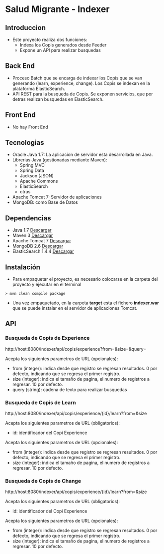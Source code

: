 # Salud Migrante - Indexer

## Introduccion

- Este proyecto realiza dos funciones:
	* Indexa los Copis generados desde Feeder
	* Expone un API para realizar busquedas

## Back End

- Proceso Batch que se encarga de indexar los Copis que se van generando (learn, experience, change). Los Copis se indexan en la plataforma ElasticSearch.
- API REST para la busqueda de Copis. Se exponen servicios, que por detras realizan busquedas en ElasticSearch.

## Front End

- No hay Front End

## Tecnologias

- Oracle Java 1.7: La aplicacion de servidor esta desarrollada en Java. 
- Librerias Java (gestionadas mediante Maven): 
	* Spring MVC
	* Spring Data
	* Jackson (JSON)
	* Apache Commons
	* ElasticSearch
	* otras
- Apache Tomcat 7: Servidor de aplicaciones
- MongoDB: como Base de Datos

## Dependencias

- Java 1.7 [Descargar](http://www.oracle.com/technetwork/es/java/javase/downloads/jdk7-downloads-1880260.html) 
- Maven 3  [Descargar](http://maven.apache.org/download.cgi)
- Apache Tomcat 7 [Descargar](http://tomcat.apache.org/download-70.cgi)
- MongoDB 2.6 [Descargar](http://www.mongodb.org/downloads#previous)
- ElasticSearch 1.4.4 [Descargar](https://www.elastic.co/downloads/elasticsearch)

## Instalación

- Para empaquetar el proyecto, es necesario colocarse en la carpeta del proyecto y ejecutar en el terminal

```
> mvn clean compile package
```
- Una vez empaquetado, en la carpeta **target** esta el fichero **indexer.war** que se puede instalar en el servidor de aplicaciones Tomcat.

 
## API

### Busqueda de Copis de Experience

http://host:8080/indexer/api/copis/experience?from=&size=&query=

Acepta los siguientes parametros de URL (opcionales):
* from (integer): indica desde que registro se regresan resultados. 0 por defecto, indicando que se regresa el primer registro.
* size (integer): indica el tamaño de pagina, el numero de registros a regresar. 10 por defecto.
* query (string): cadena de texto para realizar busquedas

### Busqueda de Copis de Learn

http://host:8080/indexer/api/copis/experience/{id}/learn?from=&size

Acepta los siguientes parametros de URL (obligatorios):
* id: identificador del Copi Experience 

Acepta los siguientes parametros de URL (opcionales):
* from (integer): indica desde que registro se regresan resultados. 0 por defecto, indicando que se regresa el primer registro.
* size (integer): indica el tamaño de pagina, el numero de registros a regresar. 10 por defecto.

### Busqueda de Copis de Change

http://host:8080/indexer/api/copis/experience/{id}/learn?from=&size

Acepta los siguientes parametros de URL (obligatorios):
* id: identificador del Copi Experience 

Acepta los siguientes parametros de URL (opcionales):
* from (integer): indica desde que registro se regresan resultados. 0 por defecto, indicando que se regresa el primer registro.
* size (integer): indica el tamaño de pagina, el numero de registros a regresar. 10 por defecto.

